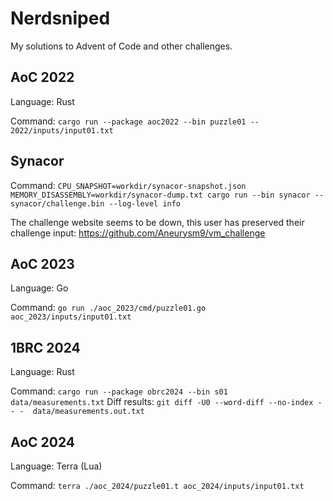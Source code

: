 # Nerdsniped

My solutions to Advent of Code and other challenges.

## AoC 2022

Language: Rust

Command: `cargo run --package aoc2022 --bin puzzle01 -- 2022/inputs/input01.txt`

## Synacor

Command: `CPU_SNAPSHOT=workdir/synacor-snapshot.json MEMORY_DISASSEMBLY=workdir/synacor-dump.txt cargo run --bin synacor -- synacor/challenge.bin --log-level info`

The challenge website seems to be down, this user has preserved their challenge input: https://github.com/Aneurysm9/vm_challenge

## AoC 2023

Language: Go

Command: `go run ./aoc_2023/cmd/puzzle01.go aoc_2023/inputs/input01.txt`

## 1BRC 2024

Language: Rust

Command: `cargo run --package obrc2024 --bin s01 data/measurements.txt`
Diff results: `git diff -U0 --word-diff --no-index -- -  data/measurements.out.txt`

## AoC 2024

Language: Terra (Lua)

Command: `terra ./aoc_2024/puzzle01.t aoc_2024/inputs/input01.txt`
